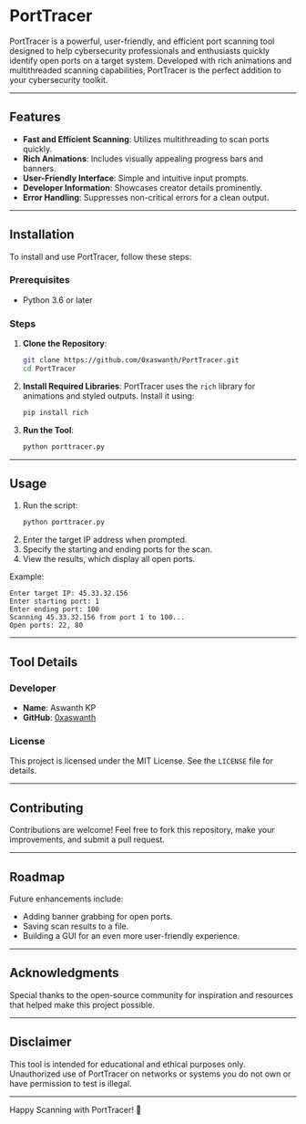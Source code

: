 # PortTracer

PortTracer is a powerful, user-friendly, and efficient port scanning tool designed to help cybersecurity professionals and enthusiasts quickly identify open ports on a target system. Developed with rich animations and multithreaded scanning capabilities, PortTracer is the perfect addition to your cybersecurity toolkit.

---

## Features

- **Fast and Efficient Scanning**: Utilizes multithreading to scan ports quickly.
- **Rich Animations**: Includes visually appealing progress bars and banners.
- **User-Friendly Interface**: Simple and intuitive input prompts.
- **Developer Information**: Showcases creator details prominently.
- **Error Handling**: Suppresses non-critical errors for a clean output.

---

## Installation

To install and use PortTracer, follow these steps:

### Prerequisites
- Python 3.6 or later

### Steps
1. **Clone the Repository**:
   ```bash
   git clone https://github.com/0xaswanth/PortTracer.git
   cd PortTracer
   ```

2. **Install Required Libraries**:
   PortTracer uses the `rich` library for animations and styled outputs. Install it using:
   ```bash
   pip install rich
   ```

3. **Run the Tool**:
   ```bash
   python porttracer.py
   ```

---

## Usage

1. Run the script:
   ```bash
   python porttracer.py
   ```
2. Enter the target IP address when prompted.
3. Specify the starting and ending ports for the scan.
4. View the results, which display all open ports.

Example:
```
Enter target IP: 45.33.32.156
Enter starting port: 1
Enter ending port: 100
Scanning 45.33.32.156 from port 1 to 100...
Open ports: 22, 80
```

---

## Tool Details

### Developer
- **Name**: Aswanth KP
- **GitHub**: [0xaswanth](https://github.com/0xaswanth)

### License
This project is licensed under the MIT License. See the `LICENSE` file for details.

---

## Contributing

Contributions are welcome! Feel free to fork this repository, make your improvements, and submit a pull request.

---

## Roadmap

Future enhancements include:
- Adding banner grabbing for open ports.
- Saving scan results to a file.
- Building a GUI for an even more user-friendly experience.

---

## Acknowledgments

Special thanks to the open-source community for inspiration and resources that helped make this project possible.

---

## Disclaimer
This tool is intended for educational and ethical purposes only. Unauthorized use of PortTracer on networks or systems you do not own or have permission to test is illegal.

---

Happy Scanning with PortTracer! 🚀

